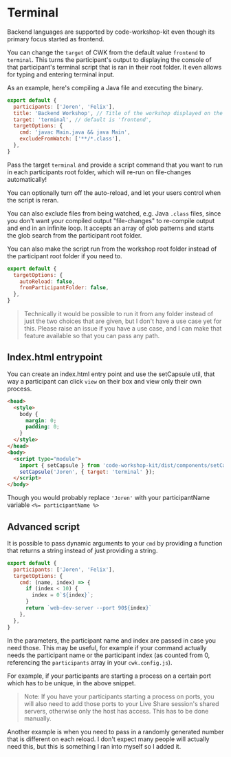 # Terminal

Backend languages are supported by code-workshop-kit even though its primary focus started as frontend.

You can change the `target` of CWK from the default value `frontend` to `terminal`.
This turns the participant's output to displaying the console of that participant's terminal script that is ran in their root folder.
It even allows for typing and entering terminal input.

As an example, here's compiling a Java file and executing the binary.

```js
export default {
  participants: ['Joren', 'Felix'],
  title: 'Backend Workshop', // Title of the workshop displayed on the main page when launching CWK
  target: 'terminal', // default is 'frontend',
  targetOptions: {
    cmd: 'javac Main.java && java Main',
    excludeFromWatch: ['**/*.class'],
  },
}
```

Pass the target `terminal` and provide a script command that you want to run in each participants root folder, which will re-run on file-changes automatically!

You can optionally turn off the auto-reload, and let your users control when the script is reran.

You can also exclude files from being watched, e.g. Java `.class` files, since you don't want your compiled output "file-changes" to re-compile output and end in an infinite loop.
It accepts an array of glob patterns and starts the glob search from the participant root folder.

You can also make the script run from the workshop root folder instead of the participant root folder if you need to.

```js
export default {
  targetOptions: {
    autoReload: false,
    fromParticipantFolder: false,
  },
}
```

> Technically it would be possible to run it from any folder instead of just the two choices that are given, but I don't have a use case yet for this.
> Please raise an issue if you have a use case, and I can make that feature available so that you can pass any path.

## Index.html entrypoint

You can create an index.html entry point and use the setCapsule util, that way a participant can click `view` on their box and view only their own process.

```html
<head>
  <style>
    body {
      margin: 0;
      padding: 0;
    }
  </style>
</head>
<body>
  <script type="module">
    import { setCapsule } from 'code-workshop-kit/dist/components/setCapsule.js';
    setCapsule('Joren', { target: 'terminal' });
  </script>
</body>
```

Though you would probably replace `'Joren'` with your participantName variable `<%= participantName %>`

## Advanced script

It is possible to pass dynamic arguments to your `cmd` by providing a function that returns a string instead of just providing a string.

```js
export default {
  participants: ['Joren', 'Felix'],
  targetOptions: {
    cmd: (name, index) => {
      if (index < 10) {
        index = 0`${index}`;
      }
      return `web-dev-server --port 90${index}`
    },
  },
}
```

In the parameters, the participant name and index are passed in case you need those.
This may be useful, for example if your command actually needs the participant name or the participant index (as counted from 0, referencing the `participants` array in your `cwk.config.js`).

For example, if your participants are starting a process on a certain port which has to be unique, in the above snippet.

> Note: If you have your participants starting a process on ports, you will also need to add those ports to your Live Share session's shared servers, otherwise only the host has access. This has to be done manually.

Another example is when you need to pass in a randomly generated number that is different on each reload.
I don't expect many people will actually need this, but this is something I ran into myself so I added it.

